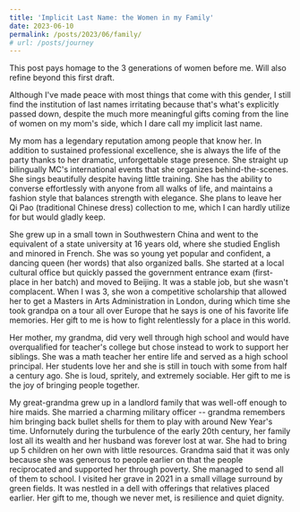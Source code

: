 ```yaml
---
title: 'Implicit Last Name: the Women in my Family'
date: 2023-06-10
permalink: /posts/2023/06/family/
# url: /posts/journey
---
```

This post pays homage to the 3 generations of women before me. Will also refine beyond this first draft.

Although I've made peace with most things that come with this gender, I still find the institution of last names irritating because that's what's explicitly passed down, despite the much more meaningful gifts coming from the line of women on my mom's side, which I dare call my implicit last name.

My mom has a legendary reputation among people that know her. In addition to sustained professional excellence, she is always the life of the party thanks to her dramatic, unforgettable stage presence. She straight up bilingually MC's international events that she organizes behind-the-scenes. She sings beautifully despite having little training. She has the ability to converse effortlessly with anyone from all walks of life, and maintains a fashion style that balances strength with elegance. She plans to leave her Qi Pao (traditional Chinese dress) collection to me, which I can hardly utilize for but would gladly keep. 

She grew up in a small town in Southwestern China and went to the equivalent of a state university at 16 years old, where she studied English and minored in French. She was so young yet popular and confident, a dancing queen (her words) that also organized balls. She started at a local cultural office but quickly passed the government entrance exam (first-place in her batch) and moved to Beijing. It was a stable job, but she wasn't complacent. When I was 3, she won a competitive scholarship that allowed her to get a Masters in Arts Administration in London, during which time she took grandpa on a tour all over Europe that he says is one of his favorite life memories. Her gift to me is how to fight relentlessly for a place in this world.

Her mother, my grandma, did very well through high school and would have overqualified for teacher's college but chose instead to work to support her siblings. She was a math teacher her entire life and served as a high school principal. Her students love her and she is still in touch with some from half a century ago. She is loud, spritely, and extremely sociable. Her gift to me is the joy of bringing people together.

My great-grandma grew up in a landlord family that was well-off enough to hire maids. She married a charming military officer -- grandma remembers him bringing back bullet shells for them to play with around New Year's time. Unfornutely during the turbulence of the early 20th century, her family lost all its wealth and her husband was forever lost at war. She had to bring up 5 children on her own with little resources. Grandma said that it was only because she was generous to people earlier on that the people reciprocated and supported her through poverty. She managed to send all of them to school. I visited her grave in 2021 in a small village surround by green fields. It was nestled in a dell with offerings that relatives placed earlier. Her gift to me, though we never met, is resilience and quiet dignity.